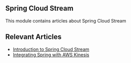 ## Spring Cloud Stream

This module contains articles about Spring Cloud Stream

## Relevant Articles
- [Introduction to Spring Cloud Stream](http://www.surya.com/spring-cloud-stream)
- [Integrating Spring with AWS Kinesis](https://www.surya.com/spring-aws-kinesis)
